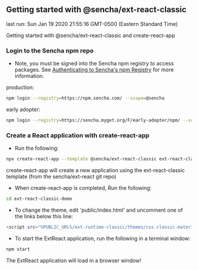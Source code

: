 ## Getting started with @sencha/ext-react-classic

last run: Sun Jan 19 2020 21:55:16 GMT-0500 (Eastern Standard Time)

Getting started with @sencha/ext-react-classic and create-react-app

### Login to the Sencha npm repo

* Note, you must be signed into the Sencha npm registry to access packages.
See [Authenticating to Sencha's npm Registry](getting_started.html#getting_started_-_authenticating_to_sencha_s_npm_registry)
for more information.

production:

```sh
npm login --registry=https://npm.sencha.com/ --scope=@sencha
```

early adopter:

```sh
npm login --registry=https://sencha.myget.org/F/early-adopter/npm/ --scope=@sencha
```

### Create a React application with create-react-app

- Run the following:

```sh
npx create-react-app --template @sencha/ext-react-classic ext-react-classic-demo
```

create-react-app will create a new application using the ext-react-classic template
(from the sencha/ext-react git repo)

- When create-react-app is completed, Run the following:

```sh
cd ext-react-classic-demo
```

- To change the theme, edit 'public/index.html' and uncomment one of the links below this line:

```sh
<script src="%PUBLIC_URL%/ext-runtime-classic/themes/css.classic.material.js"></script>
```

- To start the ExtReact application, run the following in a terminal window:

```sh
npm start
```

The ExtReact application will load in a browser window!
